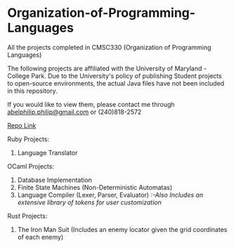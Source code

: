 # Organization-of-Programming-Languages
All the projects completed in CMSC330 (Organization of Programming Languages)

The following projects are affiliated with the University of Maryland - College Park. Due to the University's policy of publishing Student projects to open-source environments, the actual Java files have not been included in this repository.

If you would like to view them, please contact me through abelphilip.philip@gmail.com or (240)818-2572

[Repo Link](https://github.com/AbelPPhilip/Organization-Of-Programming-Language)

Ruby Projects:
1. Language Translator

OCaml Projects:
1. Database Implementation
2. Finite State Machines (Non-Deterministic Automatas)
3.  Language Compiler (Lexer, Parser, Evaluator) _:-Also Includes an extensive library of tokens for user customization_

Rust Projects:
1. The Iron Man Suit (Includes an enemy locator given the grid coordinates of each enemy)

